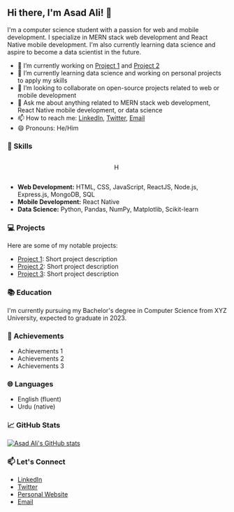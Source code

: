 ## Hi there, I'm Asad Ali! 👋

I'm a computer science student with a passion for web and mobile development. I specialize in MERN stack web development and React Native mobile development. I'm also currently learning data science and aspire to become a data scientist in the future.

- 🔭 I’m currently working on [Project 1](link-to-project) and [Project 2](link-to-project)
- 🌱 I’m currently learning data science and working on personal projects to apply my skills
- 👯 I’m looking to collaborate on open-source projects related to web or mobile development
- 💬 Ask me about anything related to MERN stack web development, React Native mobile development, or data science
- 📫 How to reach me: [LinkedIn](https://www.linkedin.com/in/asad-ali-1234567/), [Twitter](https://twitter.com/asadali27232), [Email](mailto:asadali27232@gmail.com)
- 😄 Pronouns: He/Him

### 🚀 Skills

<div class="typewriter">
  
  Here are some of the technologies and tools that I use and feel comfortable with:
  
</div>

- **Web Development:** HTML, CSS, JavaScript, ReactJS, Node.js, Express.js, MongoDB, SQL
- **Mobile Development:** React Native
- **Data Science:** Python, Pandas, NumPy, Matplotlib, Scikit-learn

### 💻 Projects

Here are some of my notable projects:

- [Project 1](link-to-project): Short project description
- [Project 2](link-to-project): Short project description
- [Project 3](link-to-project): Short project description

### 📚 Education

I'm currently pursuing my Bachelor's degree in Computer Science from XYZ University, expected to graduate in 2023.

### 🌟 Achievements

- Achievements 1
- Achievements 2
- Achievements 3

### 🌐 Languages

- English (fluent)
- Urdu (native)

### 📈 GitHub Stats

[![Asad Ali's GitHub stats](https://github-readme-stats.vercel.app/api?username=asadali27232&show_icons=true&theme=radical)](https://github.com/asadali27232)

### 📫 Let's Connect

- [LinkedIn](https://www.linkedin.com/in/asad-ali-1234567/)
- [Twitter](https://twitter.com/asadali27232)
- [Personal Website](https://www.asadali27232.com/)
- [Email](mailto:asadali27232@gmail.com)

<!-- Typewriter effect CSS -->
<style>
  .typewriter {
    overflow: hidden; /* Ensures the content is not revealed until the animation */
    border-right: .15em solid orange; /* The typewriter cursor */
    white-space: nowrap; /* Keeps the content on a single line */
    margin: 0 auto; /* Gives that scrolling effect as the typing happens */
    letter-spacing: .15em; /* Adjust as needed */
    animation: 
      typing 3.5s steps(40, end),
      blink-caret .75s step-end infinite;
  }
  /* The typing effect */
  @keyframes typing {
    from { width: 0 }
    to { width: 100% }
  }
  /* The typewriter cursor effect */
  @keyframes blink-caret {
    from, to { border-color: transparent }
    50% { border-color: orange }
  }
